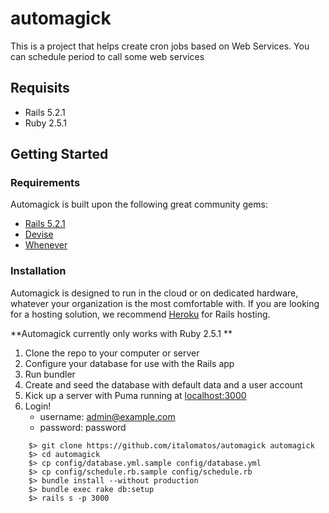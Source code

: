 # automagick
This is a project that helps create cron jobs based on Web Services. You can schedule period to call some web services

Requisits
---
* Rails 5.2.1
* Ruby 2.5.1

## Getting Started

### Requirements
Automagick is built upon the following great community gems:

* [Rails 5.2.1](https://github.com/rails/rails)
* [Devise](https://github.com/plataformatec/devise)
* [Whenever](https://github.com/javan/whenever)


### Installation
Automagick is designed to run in the cloud or on dedicated hardware, whatever your organization is the most comfortable with. If you are looking for a hosting solution, we recommend [Heroku](http://www.heroku.com) for Rails hosting.

**Automagick currently only works with Ruby 2.5.1 **

1. Clone the repo to your computer or server
2. Configure your database for use with the Rails app
3. Run bundler
4. Create and seed the database with default data and a user account
5. Kick up a server with Puma running at [localhost:3000](http://localhost:3000)
6. Login!
	* username: admin@example.com
	* password: password
	
```
	$> git clone https://github.com/italomatos/automagick automagick
	$> cd automagick
	$> cp config/database.yml.sample config/database.yml
	$> cp config/schedule.rb.sample config/schedule.rb
	$> bundle install --without production
	$> bundle exec rake db:setup
	$> rails s -p 3000
```